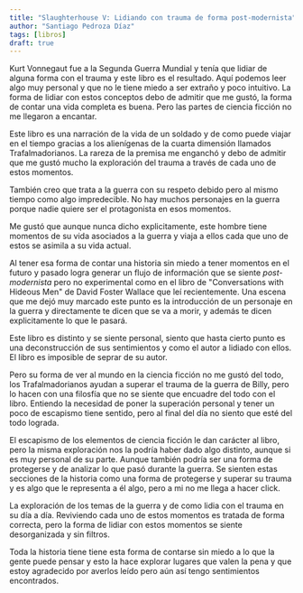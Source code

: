 ```yaml
--- 
title: "Slaughterhouse V: Lidiando con trauma de forma post-modernista"
author: "Santiago Pedroza Díaz"
tags: [libros] 
draft: true 
---
```


Kurt Vonnegaut fue a la Segunda Guerra Mundial y tenía que lidiar de
alguna forma con el trauma y este libro es el resultado. Aquí podemos
leer algo muy personal y que no le tiene miedo a ser extraño y poco
intuitivo. La forma de lidiar con estos conceptos debo de admitir que me
gustó, la forma de contar una vida completa es buena.  Pero las partes
de ciencia ficción no me llegaron a encantar.

Este libro es una narración de la vida de un soldado y de como puede
viajar en el tiempo gracias a los alienígenas de la cuarta dimensión
llamados Trafalmadorianos. La rareza de la premisa me enganchó y debo
de admitir que me gustó mucho la exploración del trauma a través de
cada uno de estos momentos.

También creo que trata a la guerra con su respeto debido pero al mismo
tiempo como algo impredecible. No hay muchos personajes en la guerra
porque nadie quiere ser el protagonista en esos momentos.

Me gustó que aunque nunca dicho explicitamente, este hombre tiene
momentos de su vida asociados a la guerra y viaja a ellos cada que uno
de estos se asimila a su vida actual.

Al tener esa forma de contar una historia sin miedo a tener momentos en
el futuro y pasado logra generar un flujo de información que se siente
*post-modernista* pero no experimental como en el libro de "Conversations
with Hideous Men" de David Foster Wallace que leí recientemente. Una
escena que me dejó muy marcado este punto es la introducción de
un personaje en la guerra y directamente te dicen que se va a morir,
y además te dicen explicitamente lo que le pasará.

Este libro es distinto y se siente personal, siento que hasta cierto
punto es una deconstrucción de sus sentimientos y como el autor a
lidiado con ellos. El libro es imposible de seprar de su autor.

Pero su forma de ver al mundo en la ciencia ficción no me gustó del
todo, los Trafalmadorianos ayudan a superar el trauma de la guerra de
Billy, pero lo hacen con una filosfía que no se siente que encuadre
del todo con el libro. Entiendo la necesidad de poner la superación
personal y tener un poco de escapismo tiene sentido, pero al final del
día no siento que esté del todo lograda.

El escapismo de los elementos de ciencia ficción le dan carácter al
libro, pero la misma exploración nos la podría haber dado algo distinto,
aunque si es muy personal de su parte. Aunque también podría ser una
forma de protegerse y de analizar lo que pasó durante la guerra. Se
sienten estas secciones de la historia como una forma de protegerse y
superar su trauma y es algo que le representa a él algo, pero a mi no
me llega a hacer click.

La exploración de los temas de la guerra y de como lidia con el trauma
en su día a día. Reviviendo cada uno de estos momentos es tratada de
forma correcta, pero la forma de lidiar con estos momentos se siente
desorganizada y sin filtros.

Toda la historia  tiene tiene esta forma de contarse sin miedo a lo
que la gente puede pensar y esto la hace explorar lugares que valen
la pena y que estoy agradecido por averlos leído pero aún así tengo
sentimientos encontrados.
